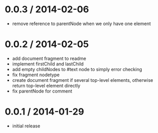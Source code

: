 
0.0.3 / 2014-02-06
==================

 * remove reference to parentNode when we only have one element

0.0.2 / 2014-02-05
==================

 * add document fragment to readme
 * implement firstChild and lastChild
 * add empty childNodes to #text node to simply error checking
 * fix fragment nodetype
 * create document fragment if several top-level elements, otherwise return top-level element directly
 * fix parentNode for comment

0.0.1 / 2014-01-29
==================

* initial release
